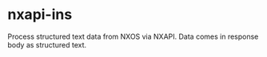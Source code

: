 # nxapi-ins

Process structured text data from NXOS via NXAPI. Data comes in response body as structured text. 
